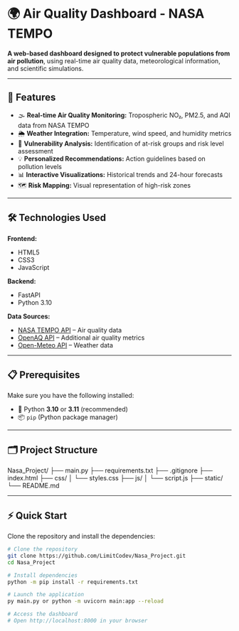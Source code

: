 # 🌍 Air Quality Dashboard - NASA TEMPO

**A web-based dashboard designed to protect vulnerable populations from air pollution**, using real-time air quality data, meteorological information, and scientific simulations.

---

## 🚀 Features

- 🌫 **Real-time Air Quality Monitoring:** Tropospheric NO₂, PM2.5, and AQI data from NASA TEMPO  
- 🌦 **Weather Integration:** Temperature, wind speed, and humidity metrics  
- 🧬 **Vulnerability Analysis:** Identification of at-risk groups and risk level assessment  
- 💡 **Personalized Recommendations:** Action guidelines based on pollution levels  
- 📊 **Interactive Visualizations:** Historical trends and 24-hour forecasts  
- 🗺 **Risk Mapping:** Visual representation of high-risk zones  

---

## 🛠 Technologies Used

**Frontend:**  
- HTML5  
- CSS3  
- JavaScript  

**Backend:**  
- FastAPI  
- Python 3.10  

**Data Sources:**  
- [NASA TEMPO API](https://www.nasa.gov/tempo) – Air quality data  
- [OpenAQ API](https://openaq.org) – Additional air quality metrics  
- [Open-Meteo API](https://open-meteo.com) – Weather data  

---

## 📋 Prerequisites

Make sure you have the following installed:

- 🐍 Python **3.10** or **3.11** (recommended)  
- 📦 `pip` (Python package manager)

---

## 🗂 Project Structure

Nasa_Project/
├── main.py
├── requirements.txt
├── .gitignore
├── index.html
├── css/
│ └── styles.css
├── js/
│ └── script.js
├── static/
└── README.md


---

## ⚡ Quick Start

Clone the repository and install the dependencies:

```bash
# Clone the repository
git clone https://github.com/LimitCodev/Nasa_Project.git
cd Nasa_Project

# Install dependencies
python -m pip install -r requirements.txt

# Launch the application
py main.py or python -m uvicorn main:app --reload

# Access the dashboard
# Open http://localhost:8000 in your browser
